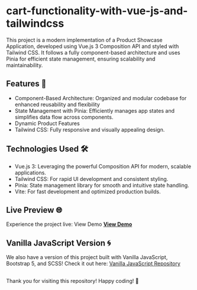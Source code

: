 # cart-functionality-with-vue-js-and-tailwindcss

This project is a modern implementation of a Product Showcase Application, developed using Vue.js 3 Composition API and styled with Tailwind CSS. It follows a fully component-based architecture and uses Pinia for efficient state management, ensuring scalability and maintainability.

## Features 🚀

- Component-Based Architecture: Organized and modular codebase for enhanced reusability and flexibility
- State Management with Pinia: Efficiently manages app states and simplifies data flow across components.
- Dynamic Product Features 
- Tailwind CSS: Fully responsive and visually appealing design.

## Technologies Used 🛠️

- Vue.js 3: Leveraging the powerful Composition API for modern, scalable applications.
- Tailwind CSS: For rapid UI development and consistent styling.
- Pinia: State management library for smooth and intuitive state handling.
- Vite: For fast development and optimized production builds.

## Live Preview 🌐
Experience the project live: View Demo
[**View Demo**](https://cart-vue-js.netlify.app/)


## Vanilla JavaScript Version 🌀
We also have a version of this project built with Vanilla JavaScript, Bootstrap 5, and SCSS!
Check it out here: [Vanilla JavaScript Repository](https://github.com/fahimahmedd/cart-functionality-with-vanilla-js-and-bootstrap5)


## 
Thank you for visiting this repository! Happy coding! 🎉
